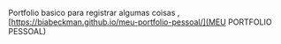 Portfolio basico para registrar algumas coisas , [https://biabeckman.github.io/meu-portfolio-pessoal/](MEU PORTFOLIO PESSOAL)
